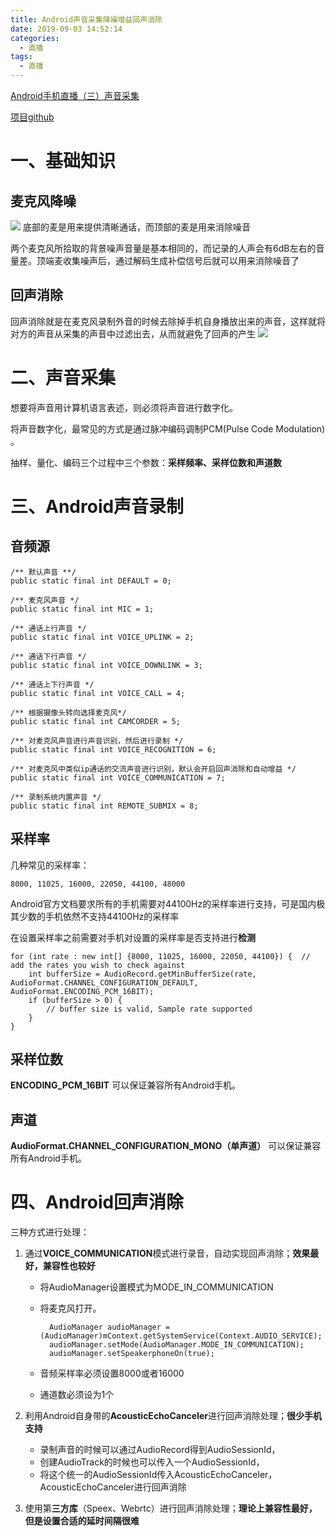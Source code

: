 ```yaml
---
title: Android声音采集降噪增益回声消除
date: 2019-09-03 14:52:14
categories:
  - 直播
tags:
  - 直播
---
```


[Android手机直播（三）声音采集](http://www.jianshu.com/p/2cb75a71009f)

[项目github](https://github.com/LaiFeng-Android/SopCastComponent)

# 一、基础知识 #

## 麦克风降噪 ##
![](http://upload-images.jianshu.io/upload_images/924057-0c83cc87d86f846f.jpg?imageMogr2/auto-orient/strip%7CimageView2/2/w/1240)
底部的麦是用来提供清晰通话，而顶部的麦是用来消除噪音

两个麦克风所拾取的背景噪声音量是基本相同的，而记录的人声会有6dB左右的音量差。顶端麦收集噪声后，通过解码生成补偿信号后就可以用来消除噪音了

## 回声消除 ##

回声消除就是在麦克风录制外音的时候去除掉手机自身播放出来的声音，这样就将对方的声音从采集的声音中过滤出去，从而就避免了回声的产生
![](http://upload-images.jianshu.io/upload_images/924057-395c4cb4f1deb4ff.png?imageMogr2/auto-orient/strip)

# 二、声音采集 #

想要将声音用计算机语言表述，则必须将声音进行数字化。

将声音数字化，最常见的方式是通过脉冲编码调制PCM(Pulse Code Modulation) 。

抽样、量化、编码三个过程中三个参数：**采样频率、采样位数和声道数**

# 三、Android声音录制 #

## 音频源 ##

	/** 默认声音 **/
	public static final int DEFAULT = 0;

	/** 麦克风声音 */
	public static final int MIC = 1;

	/** 通话上行声音 */
	public static final int VOICE_UPLINK = 2;

	/** 通话下行声音 */
	public static final int VOICE_DOWNLINK = 3;

	/** 通话上下行声音 */
	public static final int VOICE_CALL = 4;

	/** 根据摄像头转向选择麦克风*/
	public static final int CAMCORDER = 5;

	/** 对麦克风声音进行声音识别，然后进行录制 */
	public static final int VOICE_RECOGNITION = 6;

	/** 对麦克风中类似ip通话的交流声音进行识别，默认会开启回声消除和自动增益 */
	public static final int VOICE_COMMUNICATION = 7;

	/** 录制系统内置声音 */
	public static final int REMOTE_SUBMIX = 8;

## 采样率 ##

几种常见的采样率：

	8000, 11025, 16000, 22050, 44100, 48000

Android官方文档要求所有的手机需要对44100Hz的采样率进行支持，可是国内极其少数的手机依然不支持44100Hz的采样率

在设置采样率之前需要对手机对设置的采样率是否支持进行**检测**

	for (int rate : new int[] {8000, 11025, 16000, 22050, 44100}) {  // add the rates you wish to check against
        int bufferSize = AudioRecord.getMinBufferSize(rate, AudioFormat.CHANNEL_CONFIGURATION_DEFAULT, AudioFormat.ENCODING_PCM_16BIT);
        if (bufferSize > 0) {
            // buffer size is valid, Sample rate supported
        }
    }

## 采样位数 ##

**ENCODING_PCM_16BIT** 可以保证兼容所有Android手机。

## 声道 ##

**AudioFormat.CHANNEL_CONFIGURATION_MONO（单声道）** 可以保证兼容所有Android手机。

# 四、Android回声消除 #

三种方式进行处理：

1. 通过**VOICE_COMMUNICATION**模式进行录音，自动实现回声消除；**效果最好，兼容性也较好**

	- 将AudioManager设置模式为MODE_IN_COMMUNICATION
	- 将麦克风打开。
			
			AudioManager audioManager = (AudioManager)mContext.getSystemService(Context.AUDIO_SERVICE);
			audioManager.setMode(AudioManager.MODE_IN_COMMUNICATION);
			audioManager.setSpeakerphoneOn(true);

	- 音频采样率必须设置8000或者16000
	- 通道数必须设为1个

2. 利用Android自身带的**AcousticEchoCanceler**进行回声消除处理；**很少手机支持**

	- 录制声音的时候可以通过AudioRecord得到AudioSessionId，
	- 创建AudioTrack的时候也可以传入一个AudioSessionId，
	- 将这个统一的AudioSessionId传入AcousticEchoCanceler，AcousticEchoCanceler进行回声消除

3. 使用第**三方库**（Speex、Webrtc）进行回声消除处理；**理论上兼容性最好，但是设置合适的延时间隔很难**


